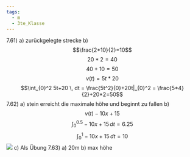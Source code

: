 ```yaml
---
tags:
  - m
  - 3te_Klasse
---
```

7.61)
a)
zurückgelegte strecke
b)
$$\frac{2*10}{2}=10$$
$$20*2 = 40$$
$$40+10=50$$
$$v(t)=5t*20$$
$$\int_{0}^2 5t+20 \, dt = \frac{5t^2}{0}+20t|_{0}^2 = \frac{5*4}{2}+20*2=50$$
7.62)
a)
stein erreicht die maximale höhe und beginnt zu fallen
b)
$$v(t)-10x+15$$
$$ \int_{0}^{0.5} -10x+15 \, dt= 6.25 $$
$$\int_{0}^1 -10x+15 \, dt = 10$$
![](https://i.imgur.com/Ifbg6kV.png)
c) Als Übung
7.63)
a)
20m
b)
max höhe 